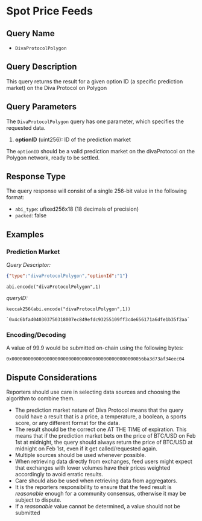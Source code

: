 # Spot Price Feeds

## Query Name

- `DivaProtocolPolygon`

## Query Description

This query returns the result for a given option ID (a specific prediction market) on the Diva Protocol on Polygon

## Query Parameters

The `DivaProtocolPolygon` query has one parameter, which specifies the requested data.  

1. **optionID** (uint256): ID of the prediction market

The `optionID` should be a valid prediction market on the divaProtocol on the Polygon network, ready to be settled. 

## Response Type

The query response will consist of a single 256-bit value in the following format:

- `abi_type`: ufixed256x18 (18 decimals of precision)
- `packed`: false

## Examples

### Prediction Market 

*Query Descriptor:*

```json
{"type":"divaProtocolPolygon","optionId":"1"}
```

```solidity
abi.encode("divaProtocolPolygon",1)
````

*queryID:*

    keccak256(abi.encode("divaProtocolPolygon",1))

    `0x4c6bfa4040303750318007ec849efdc93255109ff3c4e656171a6dfe1b35f2aa`

### Encoding/Decoding

A value of 99.9 would be submitted on-chain using the following bytes:

    0x0000000000000000000000000000000000000000000000056ba3d73af34eec04


## Dispute Considerations

Reporters should use care in selecting data sources and choosing the algorithm to combine them.

- The prediction market nature of Diva Protocol means that the query could have a result that is a price, a temperature, a boolean, a sports score, or any different format for the data.  
- The result should be the correct one AT THE TIME of expiration. This means that if the prediction market bets on the price of BTC/USD on Feb 1st at midnight, the query should always return the price of BTC/USD at midnight on Feb 1st, even if it get called/requested again. 
- Multiple sources should be used whenever possible.
- When retrieving data directly from exchanges, feed users might expect that exchanges with lower volumes have their prices weighted accordingly to avoid erratic results.
- Care should also be used when retrieving data from aggregators.  
- It is the reporters responsibility to ensure that the feed result is *reasonable* enough for a community consensus, otherwise it may be subject to dispute.
- If a *reasonable* value cannot be determined, a value should not be submitted
